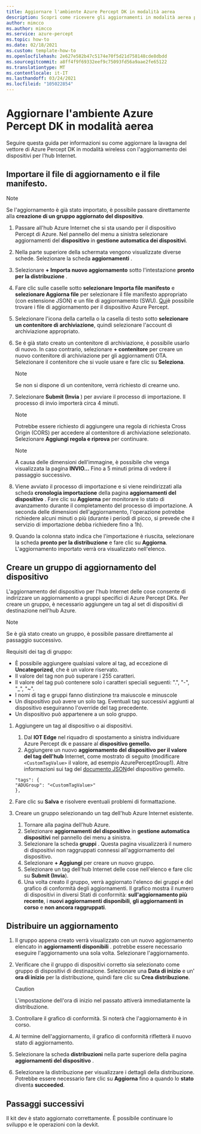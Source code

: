```yaml
---
title: Aggiornare l'ambiente Azure Percept DK in modalità aerea
description: Scopri come ricevere gli aggiornamenti in modalità aerea per Azure Percept DK
author: mimcco
ms.author: mimcco
ms.service: azure-percept
ms.topic: how-to
ms.date: 02/18/2021
ms.custom: template-how-to
ms.openlocfilehash: 2e627e582b47c5174e70f5d21d758148cde8dbdd
ms.sourcegitcommit: a8ff4f9f69332eef9c75093fd56a9aae2fe65122
ms.translationtype: MT
ms.contentlocale: it-IT
ms.lasthandoff: 03/24/2021
ms.locfileid: "105022854"
---
```

# <a name="update-your-azure-percept-dk-over-the-air"></a>Aggiornare l'ambiente Azure Percept DK in modalità aerea

Seguire questa guida per informazioni su come aggiornare la lavagna del vettore di Azure Percept DK in modalità wireless con l'aggiornamento dei dispositivi per l'hub Internet.

## <a name="import-your-update-file-and-manifest-file"></a>Importare il file di aggiornamento e il file manifesto.

> [!NOTE]
> Se l'aggiornamento è già stato importato, è possibile passare direttamente alla **creazione di un gruppo aggiornato del dispositivo**.

1. Passare all'hub Azure Internet che si sta usando per il dispositivo Percept di Azure. Nel pannello del menu a sinistra selezionare aggiornamenti del **dispositivo** in **gestione automatica dei dispositivi**.
 
1. Nella parte superiore della schermata vengono visualizzate diverse schede. Selezionare la scheda **aggiornamenti** .
 
1. Selezionare **+ Importa nuovo aggiornamento** sotto l'intestazione **pronto per la distribuzione** .
 
1. Fare clic sulle caselle sotto **selezionare Importa file manifesto** e **selezionare Aggiorna file** per selezionare il file manifesto appropriato (con estensione JSON) e un file di aggiornamento (SWU). [Qui](https://go.microsoft.com/fwlink/?linkid=2155625)è possibile trovare i file di aggiornamento per il dispositivo Azure Percept.
 
1. Selezionare l'icona della cartella o la casella di testo sotto **selezionare un contenitore di archiviazione**, quindi selezionare l'account di archiviazione appropriato.
 
1. Se è già stato creato un contenitore di archiviazione, è possibile usarlo di nuovo. In caso contrario, selezionare **+ contenitore** per creare un nuovo contenitore di archiviazione per gli aggiornamenti OTA. Selezionare il contenitore che si vuole usare e fare clic su **Seleziona**.
 
    >[!Note]
    >Se non si dispone di un contenitore, verrà richiesto di crearne uno.
 
1. Selezionare **Submit (Invia** ) per avviare il processo di importazione. Il processo di invio importerà circa 4 minuti.
 
    >[!Note]
    >Potrebbe essere richiesto di aggiungere una regola di richiesta Cross Origin (CORS) per accedere al contenitore di archiviazione selezionato. Selezionare **Aggiungi regola e riprova** per continuare.
 
    >[!Note]
    >A causa delle dimensioni dell'immagine, è possibile che venga visualizzata la pagina **INVIO...** Fino a 5 minuti prima di vedere il passaggio successivo.
    
1. Viene avviato il processo di importazione e si viene reindirizzati alla scheda **cronologia importazione** della pagina **aggiornamenti del dispositivo** . Fare clic su **Aggiorna** per monitorare lo stato di avanzamento durante il completamento del processo di importazione. A seconda delle dimensioni dell'aggiornamento, l'operazione potrebbe richiedere alcuni minuti o più (durante i periodi di picco, si prevede che il servizio di importazione debba richiedere fino a 1h).

1. Quando la colonna stato indica che l'importazione è riuscita, selezionare la scheda **pronto per la distribuzione** e fare clic su **Aggiorna**. L'aggiornamento importato verrà ora visualizzato nell'elenco.
 
## <a name="create-a-device-update-group"></a>Creare un gruppo di aggiornamento del dispositivo
L'aggiornamento del dispositivo per l'hub Internet delle cose consente di indirizzare un aggiornamento a gruppi specifici di Azure Percept DKs. Per creare un gruppo, è necessario aggiungere un tag al set di dispositivi di destinazione nell'hub Azure.

> [!NOTE]
> Se è già stato creato un gruppo, è possibile passare direttamente al passaggio successivo.

Requisiti dei tag di gruppo:
- È possibile aggiungere qualsiasi valore al tag, ad eccezione di **Uncategorized**, che è un valore riservato.
- Il valore del tag non può superare i 255 caratteri.
- Il valore del tag può contenere solo i caratteri speciali seguenti: ".", "-", "_", "~".
- I nomi di tag e gruppi fanno distinzione tra maiuscole e minuscole
- Un dispositivo può avere un solo tag. Eventuali tag successivi aggiunti al dispositivo eseguiranno l'override del tag precedente.
- Un dispositivo può appartenere a un solo gruppo.

1. Aggiungere un tag al dispositivo o ai dispositivi.
    1. Dal **IOT Edge** nel riquadro di spostamento a sinistra individuare Azure Percept dk e passare al **dispositivo gemello**.
    1. Aggiungere un nuovo **aggiornamento del dispositivo per il valore del tag dell'hub** Internet, come mostrato di seguito (modificare ```<CustomTagValue>``` il valore, ad esempio AzurePerceptGroup1). Altre informazioni sui tag del [documento JSON](../iot-hub/iot-hub-devguide-device-twins.md#device-twins)del dispositivo gemello.

    ```
    "tags": {
    "ADUGroup": "<CustomTagValue>"
    },
    ```

 
1. Fare clic su **Salva** e risolvere eventuali problemi di formattazione.
 
1. Creare un gruppo selezionando un tag dell'hub Azure Internet esistente.
    1. Tornare alla pagina dell'hub Azure.
    1. Selezionare **aggiornamenti del dispositivo** in **gestione automatica dispositivi** nel pannello dei menu a sinistra.
    1. Selezionare la scheda **gruppi** . Questa pagina visualizzerà il numero di dispositivi non raggruppati connessi all'aggiornamento del dispositivo.
    1. Selezionare **+ Aggiungi** per creare un nuovo gruppo.
    1. Selezionare un tag dell'hub Internet delle cose nell'elenco e fare clic su **Submit (Invia**).
    1. Una volta creato il gruppo, verrà aggiornato l'elenco dei gruppi e del grafico di conformità degli aggiornamenti. Il grafico mostra il numero di dispositivi in diversi Stati di conformità: **sull'aggiornamento più recente**, i **nuovi aggiornamenti disponibili**, **gli aggiornamenti in corso** e **non ancora raggruppati**.
 

## <a name="deploy-an-update"></a>Distribuire un aggiornamento
1. Il gruppo appena creato verrà visualizzato con un nuovo aggiornamento elencato in **aggiornamenti disponibili** . potrebbe essere necessario eseguire l'aggiornamento una sola volta. Selezionare l'aggiornamento.
 
1. Verificare che il gruppo di dispositivi corretto sia selezionato come gruppo di dispositivi di destinazione. Selezionare una **Data di inizio** e un' **ora di inizio** per la distribuzione, quindi fare clic su **Crea distribuzione**. 

    >[!CAUTION]
    >L'impostazione dell'ora di inizio nel passato attiverà immediatamente la distribuzione.
 
1. Controllare il grafico di conformità. Si noterà che l'aggiornamento è in corso.
 
1. Al termine dell'aggiornamento, il grafico di conformità rifletterà il nuovo stato di aggiornamento.
 
1. Selezionare la scheda **distribuzioni** nella parte superiore della pagina **aggiornamenti del dispositivo** .
 
1. Selezionare la distribuzione per visualizzare i dettagli della distribuzione. Potrebbe essere necessario fare clic su **Aggiorna** fino a quando lo **stato** diventa **succeeded**.

## <a name="next-steps"></a>Passaggi successivi

Il kit dev è stato aggiornato correttamente. È possibile continuare lo sviluppo e le operazioni con la devkit.